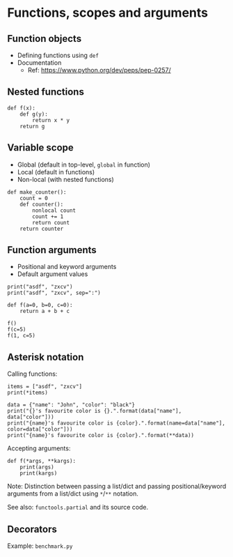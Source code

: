 # Functions, scopes and arguments

## Function objects

 * Defining functions using `def`
 * Documentation
     - Ref: https://www.python.org/dev/peps/pep-0257/

## Nested functions

    def f(x):
        def g(y):
            return x * y
        return g

## Variable scope

  * Global (default in top-level, `global` in function)
  * Local (default in functions)
  * Non-local (with nested functions)

<!-- end of list -->

    def make_counter():
        count = 0
        def counter():
            nonlocal count
            count += 1
            return count
        return counter

## Function arguments

  * Positional and keyword arguments
  * Default argument values

<!-- end of list -->

    print("asdf", "zxcv")
    print("asdf", "zxcv", sep=":")

    def f(a=0, b=0, c=0):
        return a + b + c

    f()
    f(c=5)
    f(1, c=5)

## Asterisk notation

Calling functions:

    items = ["asdf", "zxcv"]
    print(*items)

    data = {"name": "John", "color": "black"}
    print("{}'s favourite color is {}.".format(data["name"], data["color"]))
    print("{name}'s favourite color is {color}.".format(name=data["name"], color=data["color"]))
    print("{name}'s favourite color is {color}.".format(**data))

Accepting arguments:

    def f(*args, **kargs):
        print(args)
        print(kargs)

Note: Distinction between passing a list/dict and passing positional/keyword arguments from a list/dict using `*`/`**` notation.

See also: `functools.partial` and its source code.

## Decorators

Example: `benchmark.py`
